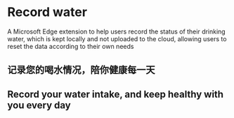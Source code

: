 # Record water
A Microsoft Edge extension to help users record the status of their drinking water, which is kept locally and not uploaded to the cloud, allowing users to reset the data according to their own needs

## 记录您的喝水情况，陪你健康每一天
## Record your water intake, and keep healthy with you every day
